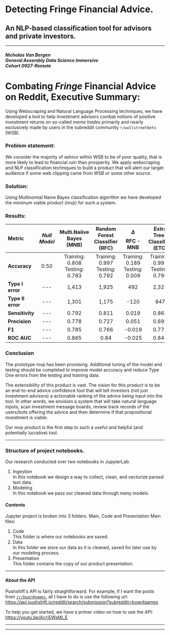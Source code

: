 # Detecting Fringe Financial Advice.
## An NLP-based classification tool for advisors and private investors. 
---
##### Nicholas Van Bergen <br> General Assembly Data Science Immersive <br> Cohort 0927-Remote

# Combating _Fringe_ Financial Advice on Reddit, Executive Summary:

Using Webscraping and Natural Language Processing techniques, we have developed a tool to help investment advisors combat notions of positive investment returns on so-called _meme trades_ primarily and nearly exclusively made by users in the subreddit community `r/wallstreetbets` (WSB). 

### Problem statement:
We consider the majority of _advice_ within WSB to be of poor quality, that is more likely to lead to financial ruin than prosperity. We apply webscraping and NLP classification techniques to build a product that will alert our target audience if some web clipping came from WSB or some other source. 

### Solution:
Using Multinomial Naive Bayes classification algorithm we have developed the minimum viable product (mvp) for such a system.  

### Results:
| **Metric**| **_Null Model_**|**Multi.Naiive Bayes<br>(MNB)**| **Random Forest Classifier<br> (RFC)**| $$\Delta$$ RFC - MNB| **Extra Trees Classifier<br> (ETC)**| $$\Delta$$ ETC-mnb| 
| :--------- |:-----------: | :---------:| :---:| :-------:|:---------------:| :---------------------------:| 
 | **Accuracy**| 0.50|Training: 0.808 <br> Testing: 0.783|Training: 0.997 <br> Testing: 0.792|Training: 0.189 <br> Testing: 0.009|Training: 0.997 <br> Testing: 0.799|Training: 0.189 <br> Testing: 0.016 |
|**Type I error**| \---| 1,413 | 1,925 | 492| 2,321 | 908|
|**Type II error**| \---| 1,301 | 1,175 | -120| 847 | -454|
|**Sensitivity**| \---| 0.792 | 0.811 | 0.019| 0.864 | 0.072|
|**Precision**| \---| 0.778 | 0.727 | 0.051| 0.699 | -0.079|
|**F1**| \---| 0.785 | 0.766 | -0.019| 0.773 | -0.012|
|**ROC AUC**| \---| 0.865 | 0.84 | -0.025| 0.848 | 0.017|


### Conclusion
The prototype mvp has been promising. Additional tuning of the model and testing should be completed to improve model accuracy and reduce Type One errors from the testing and training data. 

The extensibility of this product is vast. The vision for this product is to be an end-to-end advice confidence tool that will tell investors (not just investment advisors) a actionable ranking of the advice being input into the tool. In other words, we envision a system that will take natural language inputs, scan investment message boards, review track records of the users/bots offering the advice and then determine if that propositional investment is viable. 

Our mvp product is the first step to such a useful and helpful (and potentially lucrative) tool. 

---

### Structure of project notebooks. 
Our research conducted over two notebooks in JupyterLab.
1. Ingestion<br>
In this notebook we design a way to collect, clean, and vectorize parsed text data. 
2. Modeling <br>
In this notebook we pass our cleaned data through many models. 

#### Contents
Jupyter project is broken into 3 folders. Main, Code and Presentation
Main files:
1. Code <br>
This folder is where our notebooks are saved.
2. Data <br>
In this folder we store our data as it is cleaned, saved for later use by our modeling process. 
3. Presentation <br>
This folder contains the copy of our product presentation. 

---


#### About the API

Pushshift's API is fairly straightforward. For example, if I want the posts from [`/r/boardgames`](https://www.reddit.com/r/boardgames), all I have to do is use the following url: https://api.pushshift.io/reddit/search/submission?subreddit=boardgames

To help you get started, we have a primer video on how to use the API: https://youtu.be/AcrjEWsMi_E

---

---



